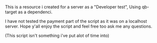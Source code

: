 This is a resource i created for a server as a "Developer test", Using qb-target as a dependenci.

I have not tested the payment part of the script as it was on a localhost server. 
Hope y'all enjoy the script and feel free too ask me any questions. 

(This script isn't something i've put alot of time into)
